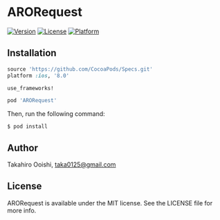 # ARORequest

[![Version](https://img.shields.io/cocoapods/v/ARORequest.svg?style=flat)](http://cocoadocs.org/docsets/ARORequest)
[![License](https://img.shields.io/cocoapods/l/ARORequest.svg?style=flat)](http://cocoadocs.org/docsets/ARORequest)
[![Platform](https://img.shields.io/cocoapods/p/ARORequest.svg?style=flat)](http://cocoadocs.org/docsets/ARORequest)

## Installation

```ruby
source 'https://github.com/CocoaPods/Specs.git'
platform :ios, '8.0'

use_frameworks!

pod 'ARORequest'
```

Then, run the following command:

```console
$ pod install
```

## Author

Takahiro Ooishi, taka0125@gmail.com

## License

ARORequest is available under the MIT license. See the LICENSE file for more info.
